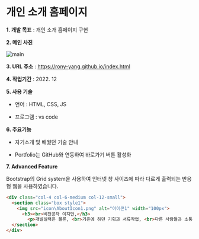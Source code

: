 # 개인 소개 홈페이지


**1. 개발 목표** : 개인 소개 홈페이지 구현

**2. 메인 사진**

![main](https://user-images.githubusercontent.com/116271236/209596234-a73da1e0-1cc0-4f12-9ce9-173317f8fad5.png)

**3. URL 주소** : https://rony-yang.github.io/index.html

**4. 작업기간** : 2022. 12

**5. 사용 기술**

- 언어 : HTML, CSS, JS

- 프로그램 : vs code

**6. 주요기능**

- 자기소개 및 배웠던 기술 안내

- Portfolio는 GitHub와 연동하여 바로가기 버튼 활성화

**7. Advanced Feature**

Bootstrap의 Grid system을 사용하여 인터넷 창 사이즈에 따라 다르게 출력되는 반응형 웹을 사용하였습니다.

```html
<div class="col-4 col-6-medium col-12-small">
  <section class="box style1">
    <img src="icon\AboutIcon1.png" alt="아이콘1" width="100px">
      <h3><br>비전공자 이지만,</h3>
        <p>개발실력은 물론, <br>기존에 하던 기획과 서류작업, <br>다른 사람들과 소통능력까지 갖춘 <br>다방면 인재입니다.</p>
  </section>
</div>
  ```
